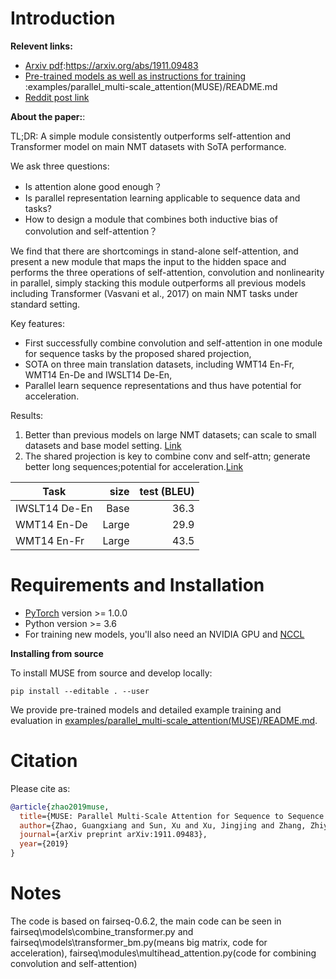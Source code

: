 # Introduction


**Relevent links:**
 - [Arxiv pdf](https://arxiv.org/abs/1911.09483):https://arxiv.org/abs/1911.09483
 - [Pre-trained models as well as instructions for training](examples/parallel_multi-scale_attention(MUSE)/README.md) :examples/parallel_multi-scale_attention(MUSE)/README.md
 - [Reddit post link](https://www.reddit.com/r/MachineLearning/comments/e13qhb/r_a_simple_module_consistently_outperforms/)

**About the paper:**:

TL;DR: A simple module consistently outperforms self-attention and Transformer model on main NMT datasets with SoTA performance.

We ask three questions:
 - Is attention alone good enough？
 - Is parallel representation learning applicable to sequence data and tasks?
 - How to design a module that combines both inductive bias of convolution and self-attention？

We find that there are shortcomings in stand-alone self-attention, and present a new module that maps the input to the hidden space and performs the three operations of self-attention, convolution and nonlinearity in parallel, simply stacking this module outperforms all previous models including Transformer (Vasvani et al., 2017) on main NMT tasks under standard setting.

Key features:
  - First successfully combine convolution and self-attention in one module for sequence tasks by the proposed shared projection,
  - SOTA on three main translation datasets, including WMT14 En-Fr, WMT14 En-De and IWSLT14 De-En,
  - Parallel learn sequence representations and thus have potential for acceleration.

Results:
1. Better than previous models on large NMT datasets; can scale to small datasets and base model setting. [Link](https://disk.pku.edu.cn:443/link/E53D94989506EE3E0AD2B9370C713E92)
2. The shared projection is key to combine conv and self-attn; generate better long sequences;potential for acceleration.[Link](https://disk.pku.edu.cn:443/link/E53D94989506EE3E0AD2B9370C713E92
)

| Task | size  | test (BLEU) |
| ---------- | ---:| ----:|
| IWSLT14 De-En | Base | 36.3 |
| WMT14 En-De |  Large  | 29.9 |
| WMT14 En-Fr |  Large | 43.5 |

# Requirements and Installation

* [PyTorch](http://pytorch.org/) version >= 1.0.0
* Python version >= 3.6
* For training new models, you'll also need an NVIDIA GPU and [NCCL](https://github.com/NVIDIA/nccl)

**Installing from source**

To install MUSE from source and develop locally:
```
pip install --editable . --user
```

<!--# Pre-trained models and examples-->

We provide pre-trained models and detailed example training and
evaluation in [examples/parallel_multi-scale_attention(MUSE)/README.md](examples/parallel_multi-scale_attention(MUSE)/README.md).



<!--# License-->
<!--MIT-licensed.-->
<!--The license applies to the pre-trained models as well.-->
<!--We also provide an additional patent grant.-->

# Citation

Please cite as:

```bibtex
@article{zhao2019muse,
  title={MUSE: Parallel Multi-Scale Attention for Sequence to Sequence Learning},
  author={Zhao, Guangxiang and Sun, Xu and Xu, Jingjing and Zhang, Zhiyuan and Luo, Liangchen},
  journal={arXiv preprint arXiv:1911.09483},
  year={2019}
}
```

# Notes
The code is based on fairseq-0.6.2,
the main code can be seen in fairseq\models\combine_transformer.py and fairseq\models\transformer_bm.py(means big matrix, code for acceleration), fairseq\modules\multihead_attention.py(code for combining convolution and self-attention)